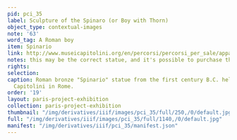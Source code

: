 ```yaml
---
pid: pci_35
label: Sculpture of the Spinaro (or Boy with Thorn)
object_type: contextual-images
note: '63'
word_tag: A Roman boy
item: Spinario
link: http://www.museicapitolini.org/en/percorsi/percorsi_per_sale/appartamento_dei_conservatori/sala_dei_trionfi/spinario
notes: this may be the correct statue, and it's possible to purchase the image
rights: 
selection: 
caption: Roman bronze "Spinario" statue from the first century B.C. held by the Musei
  Capitolini in Rome.
order: '19'
layout: paris-project-exhibition
collection: paris-project-exhibition
thumbnail: "/img/derivatives/iiif/images/pci_35/full/250,/0/default.jpg"
full: "/img/derivatives/iiif/images/pci_35/full/1140,/0/default.jpg"
manifest: "/img/derivatives/iiif/pci_35/manifest.json"
---
```

